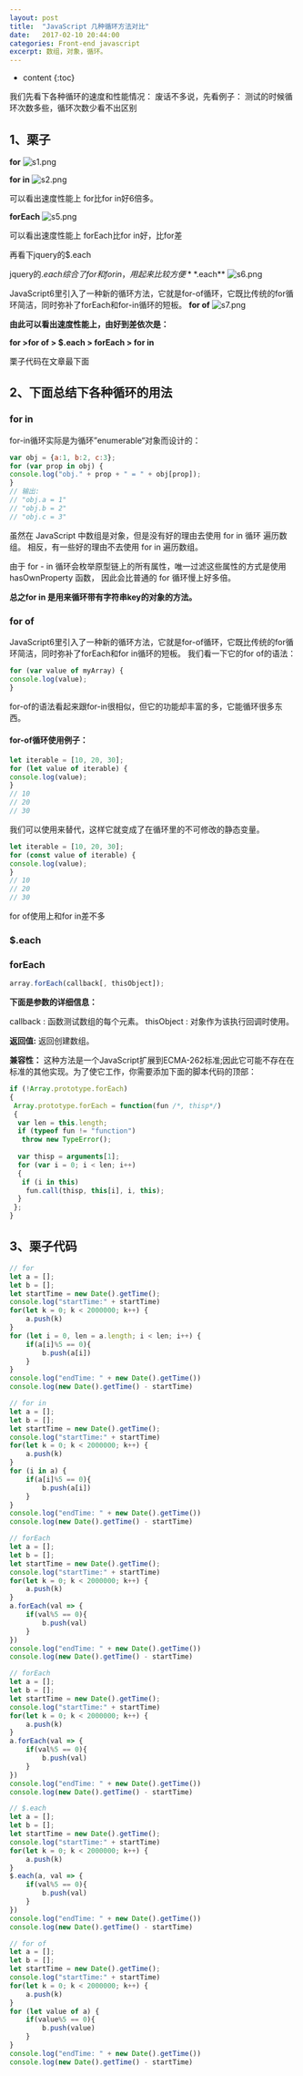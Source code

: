 ```yaml
---
layout: post
title:  "JavaScript 几种循环方法对比"
date:   2017-02-10 20:44:00
categories: Front-end javascript
excerpt: 数组，对象，循环。
---
```


* content
{:toc}


我们先看下各种循环的速度和性能情况：
废话不多说，先看例子：
测试的时候循环次数多些，循环次数少看不出区别

## 1、栗子

**for**
![s1.png]({{"/images/20170210/s3.png"}})

**for in**
![s2.png]({{"/images/20170210/s4.png"}})

可以看出速度性能上 for比for in好6倍多。

**forEach**
![s5.png]({{"/images/20170210/s5.png"}})

可以看出速度性能上 forEach比for in好，比for差

再看下jquery的$.each

jquery的$.each 综合了for和for in，用起来比较方便
**$.each**
![s6.png]({{"/images/20170210/s6.png"}})

JavaScript6里引入了一种新的循环方法，它就是for-of循环，它既比传统的for循环简洁，同时弥补了forEach和for-in循环的短板。
**for of**
![s7.png]({{"/images/20170210/s7.png"}})

**由此可以看出速度性能上，由好到差依次是：**

**for >for of > $.each > forEach > for in**

栗子代码在文章最下面


## 2、下面总结下各种循环的用法

### for in

for-in循环实际是为循环”enumerable“对象而设计的：

```javascript
var obj = {a:1, b:2, c:3};
for (var prop in obj) {
console.log("obj." + prop + " = " + obj[prop]);
}
// 输出:
// "obj.a = 1"
// "obj.b = 2"
// "obj.c = 3"
```
虽然在 JavaScript 中数组是对象，但是没有好的理由去使用 for in 循环 遍历数组。 相反，有一些好的理由不去使用 for in 遍历数组。

由于 for - in 循环会枚举原型链上的所有属性，唯一过滤这些属性的方式是使用 hasOwnProperty 函数， 因此会比普通的 for 循环慢上好多倍。

**总之for in 是用来循环带有字符串key的对象的方法。**

### for of

JavaScript6里引入了一种新的循环方法，它就是for-of循环，它既比传统的for循环简洁，同时弥补了forEach和for in循环的短板。
我们看一下它的for of的语法：
```javascript
for (var value of myArray) {
console.log(value);
}
```
for-of的语法看起来跟for-in很相似，但它的功能却丰富的多，它能循环很多东西。

#### for-of循环使用例子：

```javascript
let iterable = [10, 20, 30];
for (let value of iterable) {
console.log(value);
}
// 10
// 20
// 30
```

我们可以使用来替代，这样它就变成了在循环里的不可修改的静态变量。

```javascript
let iterable = [10, 20, 30];
for (const value of iterable) {
console.log(value);
}
// 10
// 20
// 30
```

for of使用上和for in差不多

### $.each

### forEach

```javascript
array.forEach(callback[, thisObject]);
```

**下面是参数的详细信息：**
>
callback : 函数测试数组的每个元素。
thisObject : 对象作为该执行回调时使用。

**返回值:**
返回创建数组。

**兼容性：**
这种方法是一个JavaScript扩展到ECMA-262标准;因此它可能不存在在标准的其他实现。为了使它工作，你需要添加下面的脚本代码的顶部：

```javascript
if (!Array.prototype.forEach)
{
 Array.prototype.forEach = function(fun /*, thisp*/)
 {
  var len = this.length;
  if (typeof fun != "function")
   throw new TypeError();
 
  var thisp = arguments[1];
  for (var i = 0; i < len; i++)
  {
   if (i in this)
    fun.call(thisp, this[i], i, this);
  }
 };
}
```

## 3、栗子代码

```javascript
// for 
let a = [];
let b = [];
let startTime = new Date().getTime();
console.log("startTime:" + startTime)
for(let k = 0; k < 2000000; k++) {
    a.push(k)
}
for (let i = 0, len = a.length; i < len; i++) {
    if(a[i]%5 == 0){
        b.push(a[i])
    }
}
console.log("endTime: " + new Date().getTime())
console.log(new Date().getTime() - startTime)

// for in
let a = [];
let b = [];
let startTime = new Date().getTime();
console.log("startTime:" + startTime)
for(let k = 0; k < 2000000; k++) {
    a.push(k)
}
for (i in a) {
    if(a[i]%5 == 0){
        b.push(a[i])
    }
}
console.log("endTime: " + new Date().getTime())
console.log(new Date().getTime() - startTime)

// forEach
let a = [];
let b = [];
let startTime = new Date().getTime();
console.log("startTime:" + startTime)
for(let k = 0; k < 2000000; k++) {
    a.push(k)
}
a.forEach(val => {
    if(val%5 == 0){
        b.push(val)
    }
}) 
console.log("endTime: " + new Date().getTime())
console.log(new Date().getTime() - startTime)

// forEach
let a = [];
let b = [];
let startTime = new Date().getTime();
console.log("startTime:" + startTime)
for(let k = 0; k < 2000000; k++) {
    a.push(k)
}
a.forEach(val => {
    if(val%5 == 0){
        b.push(val)
    }
}) 
console.log("endTime: " + new Date().getTime())
console.log(new Date().getTime() - startTime)

// $.each
let a = [];
let b = [];
let startTime = new Date().getTime();
console.log("startTime:" + startTime)
for(let k = 0; k < 2000000; k++) {
    a.push(k)
}
$.each(a, val => {
    if(val%5 == 0){
        b.push(val)
    }
}) 
console.log("endTime: " + new Date().getTime())
console.log(new Date().getTime() - startTime)

// for of
let a = [];
let b = [];
let startTime = new Date().getTime();
console.log("startTime:" + startTime)
for(let k = 0; k < 2000000; k++) {
    a.push(k)
}
for (let value of a) {
    if(value%5 == 0){
        b.push(value)
    }
}
console.log("endTime: " + new Date().getTime())
console.log(new Date().getTime() - startTime)

```





